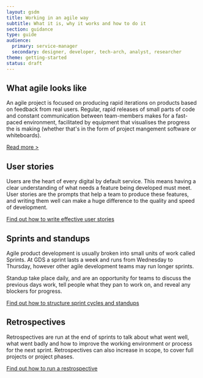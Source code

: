 ```yaml
---
layout: gsdm
title: Working in an agile way
subtitle: What it is, why it works and how to do it
section: guidance
type: guide
audience:
  primary: service-manager
  secondary: designer, developer, tech-arch, analyst, researcher
theme: getting-started
status: draft
---
```

    
## What agile looks like

An agile project is focused on producing rapid iterations on products based on feedback from real users. Regular, rapid releases of small parts of code and constant communication between team-members makes for a fast-paced environment, facilitated by equipment that visualises the progress the is making (whether that's in the form of project mangement software or whiteboards).

[Read more >](whatagilelookslike.html)

## User stories

Users are the heart of every digital by default service. This means having a clear understanding of what needs a feature being developed must meet. User stories are the prompts that help a team to produce these features, and writing them well can make a huge difference to the quality and speed of development.

[Find out how to write effective user stories](writinguserstories.html)

## Sprints and standups

Agile product development is usually broken into small units of work called Sprints. At GDS a sprint lasts a week and runs from Wednesday to Thursday, however other agile development teams may run longer sprints.

Standup take place daily, and are an opportunity for teams to discuss the previous days work, tell people what they pan to work on, and reveal any blockers for progress.

[Find out how to structure sprint cycles and standups](structuringsprintcyclesandstandups.html)

## Retrospectives

Retrospectives are run at the end of sprints to talk about what went well, what went badly and how to improve the working environment or process for the next sprint. Retrospectives can also increase in scope, to cover full projects or project phases.

[Find out how to run a restrospective](runningretrospectives.html)



